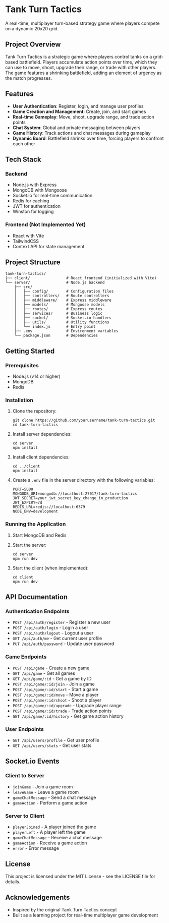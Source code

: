 # Tank Turn Tactics

A real-time, multiplayer turn-based strategy game where players compete on a dynamic 20x20 grid.

## Project Overview

Tank Turn Tactics is a strategic game where players control tanks on a grid-based battlefield. Players accumulate action points over time, which they can use to move, shoot, upgrade their range, or trade with other players. The game features a shrinking battlefield, adding an element of urgency as the match progresses.

## Features

- **User Authentication**: Register, login, and manage user profiles
- **Game Creation and Management**: Create, join, and start games
- **Real-time Gameplay**: Move, shoot, upgrade range, and trade action points
- **Chat System**: Global and private messaging between players
- **Game History**: Track actions and chat messages during gameplay
- **Dynamic Board**: Battlefield shrinks over time, forcing players to confront each other

## Tech Stack

### Backend
- Node.js with Express
- MongoDB with Mongoose
- Socket.io for real-time communication
- Redis for caching
- JWT for authentication
- Winston for logging

### Frontend (Not Implemented Yet)
- React with Vite
- TailwindCSS
- Context API for state management

## Project Structure

```
tank-turn-tactics/
├── client/                # React frontend (initialized with Vite)
└── server/                # Node.js backend
    ├── src/
    │   ├── config/        # Configuration files
    │   ├── controllers/   # Route controllers
    │   ├── middleware/    # Express middleware
    │   ├── models/        # Mongoose models
    │   ├── routes/        # Express routes
    │   ├── services/      # Business logic
    │   ├── socket/        # Socket.io handlers
    │   ├── utils/         # Utility functions
    │   └── index.js       # Entry point
    ├── .env               # Environment variables
    └── package.json       # Dependencies
```

## Getting Started

### Prerequisites

- Node.js (v14 or higher)
- MongoDB
- Redis

### Installation

1. Clone the repository:
   ```
   git clone https://github.com/yourusername/tank-turn-tactics.git
   cd tank-turn-tactics
   ```

2. Install server dependencies:
   ```
   cd server
   npm install
   ```

3. Install client dependencies:
   ```
   cd ../client
   npm install
   ```

4. Create a `.env` file in the server directory with the following variables:
   ```
   PORT=5000
   MONGODB_URI=mongodb://localhost:27017/tank-turn-tactics
   JWT_SECRET=your_jwt_secret_key_change_in_production
   JWT_EXPIRY=7d
   REDIS_URL=redis://localhost:6379
   NODE_ENV=development
   ```

### Running the Application

1. Start MongoDB and Redis

2. Start the server:
   ```
   cd server
   npm run dev
   ```

3. Start the client (when implemented):
   ```
   cd client
   npm run dev
   ```

## API Documentation

### Authentication Endpoints

- `POST /api/auth/register` - Register a new user
- `POST /api/auth/login` - Login a user
- `POST /api/auth/logout` - Logout a user
- `GET /api/auth/me` - Get current user profile
- `PUT /api/auth/password` - Update user password

### Game Endpoints

- `POST /api/game` - Create a new game
- `GET /api/game` - Get all games
- `GET /api/game/:id` - Get a game by ID
- `POST /api/game/:id/join` - Join a game
- `POST /api/game/:id/start` - Start a game
- `POST /api/game/:id/move` - Move a player
- `POST /api/game/:id/shoot` - Shoot a player
- `POST /api/game/:id/upgrade` - Upgrade player range
- `POST /api/game/:id/trade` - Trade action points
- `GET /api/game/:id/history` - Get game action history

### User Endpoints

- `GET /api/users/profile` - Get user profile
- `GET /api/users/stats` - Get user stats

## Socket.io Events

### Client to Server

- `joinGame` - Join a game room
- `leaveGame` - Leave a game room
- `gameChatMessage` - Send a chat message
- `gameAction` - Perform a game action

### Server to Client

- `playerJoined` - A player joined the game
- `playerLeft` - A player left the game
- `gameChatMessage` - Receive a chat message
- `gameAction` - Receive a game action
- `error` - Error message

## License

This project is licensed under the MIT License - see the LICENSE file for details.

## Acknowledgements

- Inspired by the original Tank Turn Tactics concept
- Built as a learning project for real-time multiplayer game development 